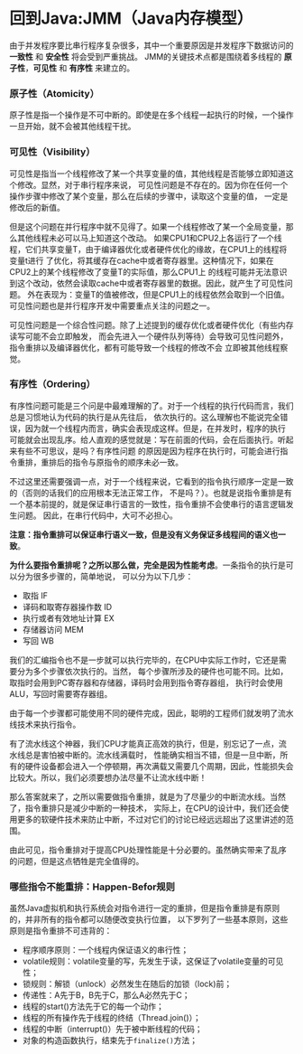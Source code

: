 回到Java:JMM（Java内存模型）
====================================================
由于并发程序要比串行程序复杂很多，其中一个重要原因是并发程序下数据访问的 **一致性** 和 **安全性** 将会受到严重挑战。
JMM的关键技术点都是围绕着多线程的 **原子性**，**可见性** 和 **有序性** 来建立的。

### 原子性（Atomicity）
原子性是指一个操作是不可中断的。即使是在多个线程一起执行的时候，一个操作一旦开始，就不会被其他线程干扰。

### 可见性（Visibility）
可见性是指当一个线程修改了某一个共享变量的值，其他线程是否能够立即知道这个修改。显然，对于串行程序来说，
可见性问题是不存在的。因为你在任何一个操作步骤中修改了某个变量，那么在后续的步骤中，读取这个变量的值，
一定是修改后的新值。

但是这个问题在并行程序中就不见得了。如果一个线程修改了某一个全局变量，那么其他线程未必可以马上知道这个改动。
如果CPU1和CPU2上各运行了一个线程，它们共享变量T，由于编译器优化或者硬件优化的缘故，在CPU1上的线程将变量t进行
了优化，将其缓存在cache中或者寄存器里。这种情况下，如果在CPU2上的某个线程修改了变量T的实际值，那么CPU1上
的线程可能并无法意识到这个改动，依然会读取cache中或者寄存器里的数据。因此，就产生了可见性问题。
外在表现为：变量T的值被修改，但是CPU1上的线程依然会取到一个旧值。可见性问题也是并行程序开发中需要重点关注的问题之一。

可见性问题是一个综合性问题。除了上述提到的缓存优化或者硬件优化（有些内存读写可能不会立即触发，
而会先进入一个硬件队列等待）会导致可见性问题外，指令重排以及编译器优化，都有可能导致一个线程的修改不会
立即被其他线程察觉。

### 有序性（Ordering）
有序性问题可能是三个问是中最难理解的了。对于一个线程的执行代码而言，我们总是习惯地认为代码的执行是从先往后，
依次执行的。这么理解也不能说完全错误，因为就一个线程内而言，确实会表现成这样。但是，在并发时，程序的执行
可能就会出现乱序。给人直观的感觉就是：写在前面的代码，会在后面执行。听起来有些不可思议，是吗？有序性问题
的原因是因为程序在执行时，可能会进行指令重排，重排后的指令与原指令的顺序未必一致。

不过这里还需要强调一点，对于一个线程来说，它看到的指令执行顺序一定是一致的（否则的话我们的应用根本无法正常工作，
不是吗？）。也就是说指令重排是有一个基本前提的，就是保证串行语言的一致性，指令重排不会使串行的语言逻辑发生问题。
因此，在串行代码中，大可不必担心。

**注意：指令重排可以保证串行语义一致，但是没有义务保证多线程间的语义也一致**。

**为什么要指令重排呢？之所以那么做，完全是因为性能考虑**。一条指令的执行是可以分为很多步骤的，简单地说，
可以分为以下几步：
+ 取指 IF
+ 译码和取寄存器操作数 ID
+ 执行或者有效地址计算 EX
+ 存储器访问 MEM
+ 写回 WB

我们的汇编指令也不是一步就可以执行完毕的，在CPU中实际工作时，它还是需要分为多个步骤依次执行的。当然，
每个步骤所涉及的硬件也可能不同。比如，取指时会用到PC寄存器和存储器，译码时会用到指令寄存器组，
执行时会使用ALU，写回时需要寄存器组。

由于每一个步骤都可能使用不同的硬件完成，因此，聪明的工程师们就发明了流水线技术来执行指令。

有了流水线这个神器，我们CPU才能真正高效的执行，但是，别忘记了一点，流水线总是害怕被中断的。流水线满载时，
性能确实相当不错，但是一旦中断，所有的硬件设备都会进入一个停顿期，再次满载又需要几个周期，因此，性能损失会
比较大。所以，我们必须要想办法尽量不让流水线中断！

那么答案就来了，之所以需要做指令重排，就是为了尽量少的中断流水线。当然了，指令重排只是减少中断的一种技术，
实际上，在CPU的设计中，我们还会使用更多的软硬件技术来防止中断，不过对它们的讨论已经远远超出了这里讲述的范围。

由此可见，指令重排对于提高CPU处理性能是十分必要的。虽然确实带来了乱序的问题，但是这点牺牲是完全值得的。

### 哪些指令不能重排：Happen-Befor规则
虽然Java虚拟机和执行系统会对指令进行一定的重排，但是指令重排是有原则的，并非所有的指令都可以随便改变执行位置，
以下罗列了一些基本原则，这些原则是指令重排不可违背的：
+ 程序顺序原则：一个线程内保证语义的串行性；
+ volatile规则：volatile变量的写，先发生于读，这保证了volatile变量的可见性；
+ 锁规则：解锁（unlock）必然发生在随后的加锁（lock)前；
+ 传递性：A先于B，B先于C，那么A必然先于C；
+ 线程的start()方法先于它的每一个动作；
+ 线程的所有操作先于线程的终结（Thread.join()）；
+ 线程的中断（interrupt()）先于被中断线程的代码；
+ 对象的构造函数执行，结束先于`finalize()`方法；
